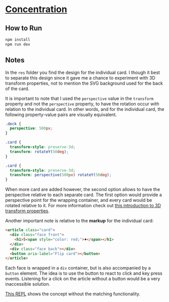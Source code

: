 # [Concentration](https://codepen.io/borntofrappe/full/yLLVNME)

## How to Run

```bash
npm install
npm run dev
```

## Notes

In the `res` folder you find the design for the individual card. I though it best to separate this design since it gave me a chance to experiment with 3D transform properties, not to mention the SVG background used for the back of the card.

It is important to note that I used the `perspective` value in the `transform` property and not the `perspective` property, to have the rotation occur with relation to the individual card. In other words, and for the individual card, the following property-value pairs are visually equivalent.

```css
.deck {
  perspective: 500px;
}

.card {
  transform-style: preserve-3d;
  transform: rotateY(50deg);
}
```

```css
.card {
  transform-style: preserve-3d;
  transform: perspective(500px) rotateY(50deg);
}
```

When more card are added however, the second option allows to have the perspective relative to each separate card. The first option would provide a perspective point for the wrapping container, and every card would be rotated relative to it. For more information check out [this introduction to 3D transform properties](https://3dtransforms.desandro.com).

Another important note is relative to the **markup** for the individual card:

```html
<article class="card">
  <div class="face front">
    <h1>5<span style="color: red;">♦</span></h1>
  </div>
  <div class="face back"></div>
  <button aria-label="Flip card"></button>
</article>
```

Each face is wrapped in a `div` container, but is also accompanied by a `button` element. The idea is to use the button to react to click and key press events. Listening for a click on the article without a button would be a very inaccessible solution.

[This REPL](https://svelte.dev/repl/303d234a3467456bafad81e5d72c6f5b) shows the concept without the matching functionality.
